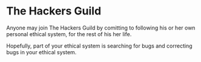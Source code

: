 The Hackers Guild
=================

Anyone may join The Hackers Guild by comitting to following his or her own personal ethical system, for the rest of his her life.

Hopefully, part of your ethical system is searching for bugs and correcting bugs in your ethical system.
